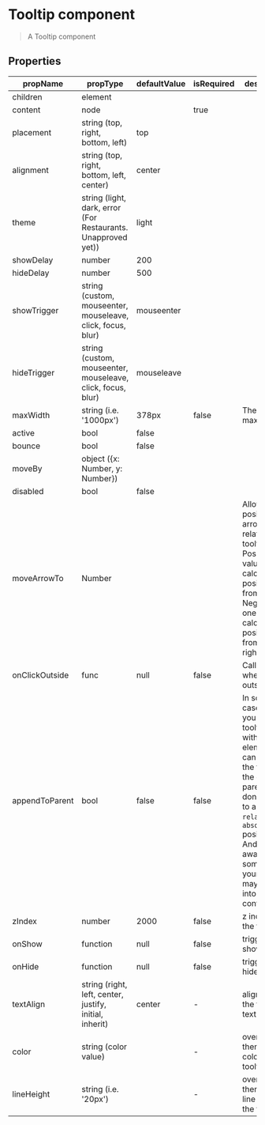 # Tooltip component

> A Tooltip component

## Properties

| propName        | propType                                                      | defaultValue | isRequired | description |
|-----------------|---------------------------------------------------------------|--------------|------------|-------------|
| children        | element                                                       |              |            |             |
| content         | node                                                          |              | true       |             |
| placement       | string (top, right, bottom, left)                             | top          |            |             |
| alignment       | string (top, right, bottom, left, center)                     | center       |            |             |
| theme           | string (light, dark, error (For Restaurants. Unapproved yet)) | light        |            |             |
| showDelay       | number                                                        | 200          |            |             |
| hideDelay       | number                                                        | 500          |            |             |
| showTrigger     | string (custom, mouseenter, mouseleave, click, focus, blur)   | mouseenter   |            |             |
| hideTrigger     | string (custom, mouseenter, mouseleave, click, focus, blur)   | mouseleave   |            |             |
| maxWidth        | string (i.e. '1000px')                                        | 378px        | false      | The tooltip max width |
| active          | bool                                                          | false        |            |             |
| bounce          | bool                                                          | false        |            |             |
| moveBy          | object ({x: Number, y: Number})                               |              |            |             |
| disabled        | bool                                                          | false        |            |             |
| moveArrowTo     | Number                                                        |              |            | Allows to position the arrow relative to tooltip. Positive value calculates position from left/top. Negative one calculates position from right/bottom. |
| onClickOutside  | func                                                          | null         | false      | Callback when cliking outside |
| appendToParent  | bool                                                          | false        | false      | In some cases when you need a tooltip scroll with your element, you can append the tooltip to the direct parent, just don't forget to apply `relative`, `absolute` positioning. And be aware that some of your styles may leak into tooltip content. |
| zIndex          | number                                                        | 2000         | false      | z index of the tooltip |
| onShow          | function                                                        | null        | false    | triggered on show |
| onHide          | function                                                        | null        | false    | triggered on hide|
| textAlign       | string (right, left, center, justify, initial, inherit)       | center       | -          | alignment of the tooltip's text |
| color       | string (color value)       |        | -          | override the theme text color of the tooltip |
| lineHeight       | string (i.e. '20px')       |        | -          | override the theme text line height of the tooltip |
